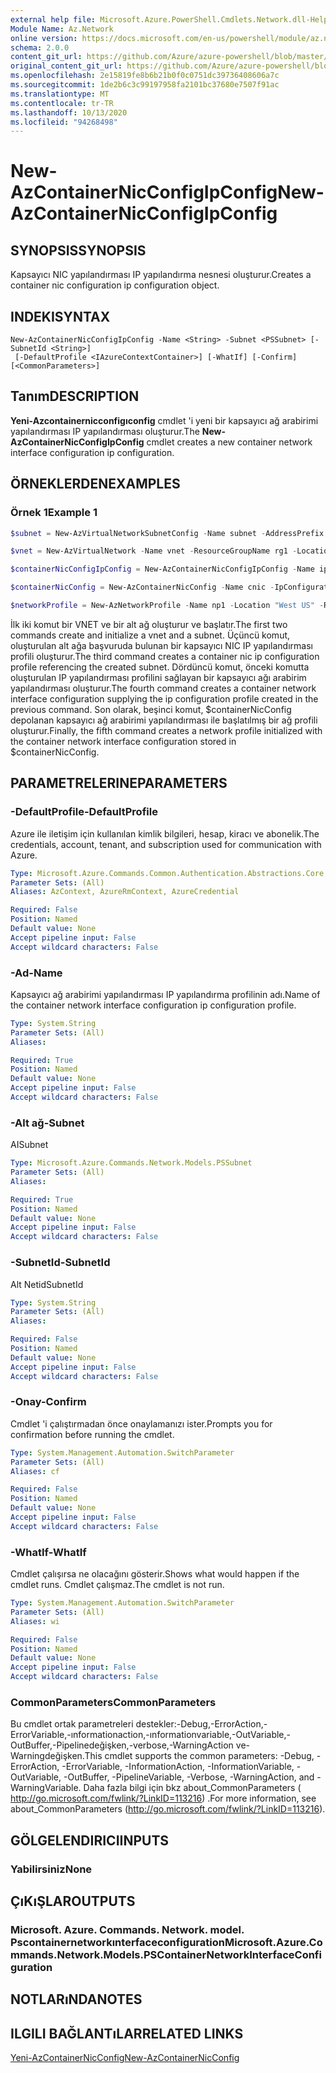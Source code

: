 ```yaml
---
external help file: Microsoft.Azure.PowerShell.Cmdlets.Network.dll-Help.xml
Module Name: Az.Network
online version: https://docs.microsoft.com/en-us/powershell/module/az.network/new-AzContainerNicconfigipconfig
schema: 2.0.0
content_git_url: https://github.com/Azure/azure-powershell/blob/master/src/Network/Network/help/New-AzContainerNicConfigIpConfig.md
original_content_git_url: https://github.com/Azure/azure-powershell/blob/master/src/Network/Network/help/New-AzContainerNicConfigIpConfig.md
ms.openlocfilehash: 2e15819fe8b6b21b0f0c0751dc39736408606a7c
ms.sourcegitcommit: 1de2b6c3c99197958fa2101bc37680e7507f91ac
ms.translationtype: MT
ms.contentlocale: tr-TR
ms.lasthandoff: 10/13/2020
ms.locfileid: "94268498"
---
```

# <span data-ttu-id="3d84e-101">New-AzContainerNicConfigIpConfig</span><span class="sxs-lookup"><span data-stu-id="3d84e-101">New-AzContainerNicConfigIpConfig</span></span>

## <span data-ttu-id="3d84e-102">SYNOPSIS</span><span class="sxs-lookup"><span data-stu-id="3d84e-102">SYNOPSIS</span></span>
<span data-ttu-id="3d84e-103">Kapsayıcı NIC yapılandırması IP yapılandırma nesnesi oluşturur.</span><span class="sxs-lookup"><span data-stu-id="3d84e-103">Creates a container nic configuration ip configuration object.</span></span>

## <span data-ttu-id="3d84e-104">INDEKI</span><span class="sxs-lookup"><span data-stu-id="3d84e-104">SYNTAX</span></span>

```
New-AzContainerNicConfigIpConfig -Name <String> -Subnet <PSSubnet> [-SubnetId <String>]
 [-DefaultProfile <IAzureContextContainer>] [-WhatIf] [-Confirm] [<CommonParameters>]
```

## <span data-ttu-id="3d84e-105">Tanım</span><span class="sxs-lookup"><span data-stu-id="3d84e-105">DESCRIPTION</span></span>
<span data-ttu-id="3d84e-106">**Yeni-Azcontainernicconfigıconfig** cmdlet 'i yeni bir kapsayıcı ağ arabirimi yapılandırması IP yapılandırması oluşturur.</span><span class="sxs-lookup"><span data-stu-id="3d84e-106">The **New-AzContainerNicConfigIpConfig** cmdlet creates a new container network interface configuration ip configuration.</span></span> 

## <span data-ttu-id="3d84e-107">ÖRNEKLERDEN</span><span class="sxs-lookup"><span data-stu-id="3d84e-107">EXAMPLES</span></span>

### <span data-ttu-id="3d84e-108">Örnek 1</span><span class="sxs-lookup"><span data-stu-id="3d84e-108">Example 1</span></span>
```powershell
$subnet = New-AzVirtualNetworkSubnetConfig -Name subnet -AddressPrefix 10.0.1.0/24

$vnet = New-AzVirtualNetwork -Name vnet -ResourceGroupName rg1 -Location "West US" -AddressPrefix 10.0.0.0/16 -Subnet $subnet

$containerNicConfigIpConfig = New-AzContainerNicConfigIpConfig -Name ipconfigprofile1 -Subnet $vnet.Subnets[0]

$containerNicConfig = New-AzContainerNicConfig -Name cnic -IpConfiguration containerNicConfigIpConfig

$networkProfile = New-AzNetworkProfile -Name np1 -Location "West US" -ResourceGroupName rg1 -ContainerNetworkInterfaceConfiguration $containerNicConfig
```

<span data-ttu-id="3d84e-109">İlk iki komut bir VNET ve bir alt ağ oluşturur ve başlatır.</span><span class="sxs-lookup"><span data-stu-id="3d84e-109">The first two commands create and initialize a vnet and a subnet.</span></span> <span data-ttu-id="3d84e-110">Üçüncü komut, oluşturulan alt ağa başvuruda bulunan bir kapsayıcı NIC IP yapılandırması profili oluşturur.</span><span class="sxs-lookup"><span data-stu-id="3d84e-110">The third command creates a container nic ip configuration profile referencing the created subnet.</span></span> <span data-ttu-id="3d84e-111">Dördüncü komut, önceki komutta oluşturulan IP yapılandırması profilini sağlayan bir kapsayıcı ağı arabirim yapılandırması oluşturur.</span><span class="sxs-lookup"><span data-stu-id="3d84e-111">The fourth command creates a container network interface configuration supplying the ip configuration profile created in the previous command.</span></span> <span data-ttu-id="3d84e-112">Son olarak, beşinci komut, $containerNicConfig depolanan kapsayıcı ağ arabirimi yapılandırması ile başlatılmış bir ağ profili oluşturur.</span><span class="sxs-lookup"><span data-stu-id="3d84e-112">Finally, the fifth command creates a network profile initialized with the container network interface configuration stored in $containerNicConfig.</span></span>

## <span data-ttu-id="3d84e-113">PARAMETRELERINE</span><span class="sxs-lookup"><span data-stu-id="3d84e-113">PARAMETERS</span></span>

### <span data-ttu-id="3d84e-114">-DefaultProfile</span><span class="sxs-lookup"><span data-stu-id="3d84e-114">-DefaultProfile</span></span>
<span data-ttu-id="3d84e-115">Azure ile iletişim için kullanılan kimlik bilgileri, hesap, kiracı ve abonelik.</span><span class="sxs-lookup"><span data-stu-id="3d84e-115">The credentials, account, tenant, and subscription used for communication with Azure.</span></span>

```yaml
Type: Microsoft.Azure.Commands.Common.Authentication.Abstractions.Core.IAzureContextContainer
Parameter Sets: (All)
Aliases: AzContext, AzureRmContext, AzureCredential

Required: False
Position: Named
Default value: None
Accept pipeline input: False
Accept wildcard characters: False
```

### <span data-ttu-id="3d84e-116">-Ad</span><span class="sxs-lookup"><span data-stu-id="3d84e-116">-Name</span></span>
<span data-ttu-id="3d84e-117">Kapsayıcı ağ arabirimi yapılandırması IP yapılandırma profilinin adı.</span><span class="sxs-lookup"><span data-stu-id="3d84e-117">Name of the container network interface configuration ip configuration profile.</span></span>

```yaml
Type: System.String
Parameter Sets: (All)
Aliases:

Required: True
Position: Named
Default value: None
Accept pipeline input: False
Accept wildcard characters: False
```

### <span data-ttu-id="3d84e-118">-Alt ağ</span><span class="sxs-lookup"><span data-stu-id="3d84e-118">-Subnet</span></span>
<span data-ttu-id="3d84e-119">AI</span><span class="sxs-lookup"><span data-stu-id="3d84e-119">Subnet</span></span>

```yaml
Type: Microsoft.Azure.Commands.Network.Models.PSSubnet
Parameter Sets: (All)
Aliases:

Required: True
Position: Named
Default value: None
Accept pipeline input: False
Accept wildcard characters: False
```

### <span data-ttu-id="3d84e-120">-SubnetId</span><span class="sxs-lookup"><span data-stu-id="3d84e-120">-SubnetId</span></span>
<span data-ttu-id="3d84e-121">Alt Netid</span><span class="sxs-lookup"><span data-stu-id="3d84e-121">SubnetId</span></span>

```yaml
Type: System.String
Parameter Sets: (All)
Aliases:

Required: False
Position: Named
Default value: None
Accept pipeline input: False
Accept wildcard characters: False
```

### <span data-ttu-id="3d84e-122">-Onay</span><span class="sxs-lookup"><span data-stu-id="3d84e-122">-Confirm</span></span>
<span data-ttu-id="3d84e-123">Cmdlet 'i çalıştırmadan önce onaylamanızı ister.</span><span class="sxs-lookup"><span data-stu-id="3d84e-123">Prompts you for confirmation before running the cmdlet.</span></span>

```yaml
Type: System.Management.Automation.SwitchParameter
Parameter Sets: (All)
Aliases: cf

Required: False
Position: Named
Default value: None
Accept pipeline input: False
Accept wildcard characters: False
```

### <span data-ttu-id="3d84e-124">-WhatIf</span><span class="sxs-lookup"><span data-stu-id="3d84e-124">-WhatIf</span></span>
<span data-ttu-id="3d84e-125">Cmdlet çalışırsa ne olacağını gösterir.</span><span class="sxs-lookup"><span data-stu-id="3d84e-125">Shows what would happen if the cmdlet runs.</span></span>
<span data-ttu-id="3d84e-126">Cmdlet çalışmaz.</span><span class="sxs-lookup"><span data-stu-id="3d84e-126">The cmdlet is not run.</span></span>

```yaml
Type: System.Management.Automation.SwitchParameter
Parameter Sets: (All)
Aliases: wi

Required: False
Position: Named
Default value: None
Accept pipeline input: False
Accept wildcard characters: False
```

### <span data-ttu-id="3d84e-127">CommonParameters</span><span class="sxs-lookup"><span data-stu-id="3d84e-127">CommonParameters</span></span>
<span data-ttu-id="3d84e-128">Bu cmdlet ortak parametreleri destekler:-Debug,-ErrorAction,-ErrorVariable,-ınformationaction,-ınformationvariable,-OutVariable,-OutBuffer,-Pipelinedeğişken,-verbose,-WarningAction ve-Warningdeğişken.</span><span class="sxs-lookup"><span data-stu-id="3d84e-128">This cmdlet supports the common parameters: -Debug, -ErrorAction, -ErrorVariable, -InformationAction, -InformationVariable, -OutVariable, -OutBuffer, -PipelineVariable, -Verbose, -WarningAction, and -WarningVariable.</span></span> <span data-ttu-id="3d84e-129">Daha fazla bilgi için bkz about_CommonParameters ( http://go.microsoft.com/fwlink/?LinkID=113216) .</span><span class="sxs-lookup"><span data-stu-id="3d84e-129">For more information, see about_CommonParameters (http://go.microsoft.com/fwlink/?LinkID=113216).</span></span>

## <span data-ttu-id="3d84e-130">GÖLGELENDIRICI</span><span class="sxs-lookup"><span data-stu-id="3d84e-130">INPUTS</span></span>

### <span data-ttu-id="3d84e-131">Yabilirsiniz</span><span class="sxs-lookup"><span data-stu-id="3d84e-131">None</span></span>

## <span data-ttu-id="3d84e-132">ÇıKıŞLAR</span><span class="sxs-lookup"><span data-stu-id="3d84e-132">OUTPUTS</span></span>

### <span data-ttu-id="3d84e-133">Microsoft. Azure. Commands. Network. model. Pscontainernetworkınterfaceconfiguration</span><span class="sxs-lookup"><span data-stu-id="3d84e-133">Microsoft.Azure.Commands.Network.Models.PSContainerNetworkInterfaceConfiguration</span></span>

## <span data-ttu-id="3d84e-134">NOTLARıNDA</span><span class="sxs-lookup"><span data-stu-id="3d84e-134">NOTES</span></span>

## <span data-ttu-id="3d84e-135">ILGILI BAĞLANTıLAR</span><span class="sxs-lookup"><span data-stu-id="3d84e-135">RELATED LINKS</span></span>

[<span data-ttu-id="3d84e-136">Yeni-AzContainerNicConfig</span><span class="sxs-lookup"><span data-stu-id="3d84e-136">New-AzContainerNicConfig</span></span>](./New-AzContainerNicConfig.md)

